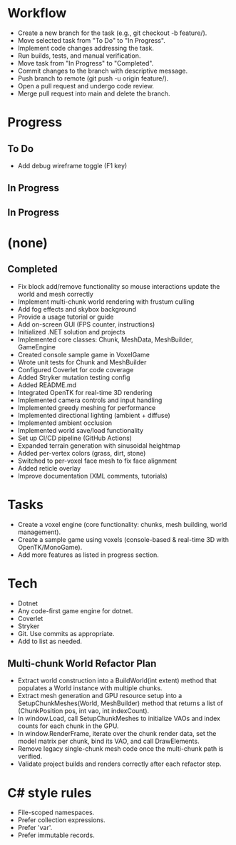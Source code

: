 # Workflow

- Create a new branch for the task (e.g., git checkout -b feature/<task-name>).
- Move selected task from "To Do" to "In Progress".
- Implement code changes addressing the task.
- Run builds, tests, and manual verification.
- Move task from "In Progress" to "Completed".
- Commit changes to the branch with descriptive message.
- Push branch to remote (git push -u origin feature/<task-name>).
- Open a pull request and undergo code review.
- Merge pull request into main and delete the branch.

# Progress

## To Do
- Add debug wireframe toggle (F1 key)

## In Progress
## In Progress
# (none)
## Completed
 - Fix block add/remove functionality so mouse interactions update the world and mesh correctly
 - Implement multi-chunk world rendering with frustum culling
 - Add fog effects and skybox background
 - Provide a usage tutorial or guide
 - Add on-screen GUI (FPS counter, instructions)
- Initialized .NET solution and projects
- Implemented core classes: Chunk, MeshData, MeshBuilder, GameEngine
- Created console sample game in VoxelGame
- Wrote unit tests for Chunk and MeshBuilder
- Configured Coverlet for code coverage
- Added Stryker mutation testing config
- Added README.md
- Integrated OpenTK for real-time 3D rendering
- Implemented camera controls and input handling
- Implemented greedy meshing for performance
- Implemented directional lighting (ambient + diffuse)
- Implemented ambient occlusion
- Implemented world save/load functionality
- Set up CI/CD pipeline (GitHub Actions)
- Expanded terrain generation with sinusoidal heightmap
- Added per-vertex colors (grass, dirt, stone)
- Switched to per-voxel face mesh to fix face alignment
- Added reticle overlay
- Improve documentation (XML comments, tutorials)

# Tasks

- Create a voxel engine (core functionality: chunks, mesh building, world management).
- Create a sample game using voxels (console-based & real-time 3D with OpenTK/MonoGame).
- Add more features as listed in progress section.

# Tech

- Dotnet
- Any code-first game engine for dotnet.
- Coverlet
- Stryker
- Git. Use commits as appropriate.
- Add to list as needed.

## Multi-chunk World Refactor Plan

- Extract world construction into a BuildWorld(int extent) method that populates a World instance with multiple chunks.
- Extract mesh generation and GPU resource setup into a SetupChunkMeshes(World, MeshBuilder) method that returns a list of (ChunkPosition pos, int vao, int indexCount).
- In window.Load, call SetupChunkMeshes to initialize VAOs and index counts for each chunk in the GPU.
- In window.RenderFrame, iterate over the chunk render data, set the model matrix per chunk, bind its VAO, and call DrawElements.
- Remove legacy single-chunk mesh code once the multi-chunk path is verified.
- Validate project builds and renders correctly after each refactor step.

# C# style rules

- File-scoped namespaces.
- Prefer collection expressions.
- Prefer 'var'.
- Prefer immutable records.

